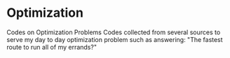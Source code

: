 # Optimization
 Codes  on Optimization Problems
 Codes collected from several sources to serve my day to day optimization problem such as answering: "The fastest route to run all of my errands?"
 
